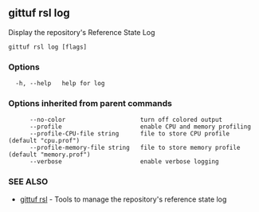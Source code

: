 ## gittuf rsl log

Display the repository's Reference State Log

```
gittuf rsl log [flags]
```

### Options

```
  -h, --help   help for log
```

### Options inherited from parent commands

```
      --no-color                     turn off colored output
      --profile                      enable CPU and memory profiling
      --profile-CPU-file string      file to store CPU profile (default "cpu.prof")
      --profile-memory-file string   file to store memory profile (default "memory.prof")
      --verbose                      enable verbose logging
```

### SEE ALSO

* [gittuf rsl](gittuf_rsl.md)	 - Tools to manage the repository's reference state log

